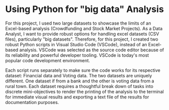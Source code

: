# Using Python for "big data" Analysis

For this project, I used two large datasets to showcase the limits of an Excel-based analysis (Crowdfunding and Stock Market Projects). As a Data Analyst, I want to provide robust options for handling excel datasets (CSV files), particularly "big datasets". Therefore, for this project, I created two robust Python scripts in Visual Studio Code (VSCode), instead of an Excel-based analysis. VSCode was selected as the source code editor because of its reliability and powerful developer tooling. VSCode is today's most popular code development environment.

Each script runs separately to make sure the code works for its respective dataset: Financial data and Voting data. The two datasets are uniquely different. One dataset if from a bank and the other is voting data from a rural town. Each dataset requires a thoughtful break down of tasks into discrete mini-objectives to render the printing of the analysis to the terminal for immediate visual results and exporting a text file of the results for documentation purposes.



